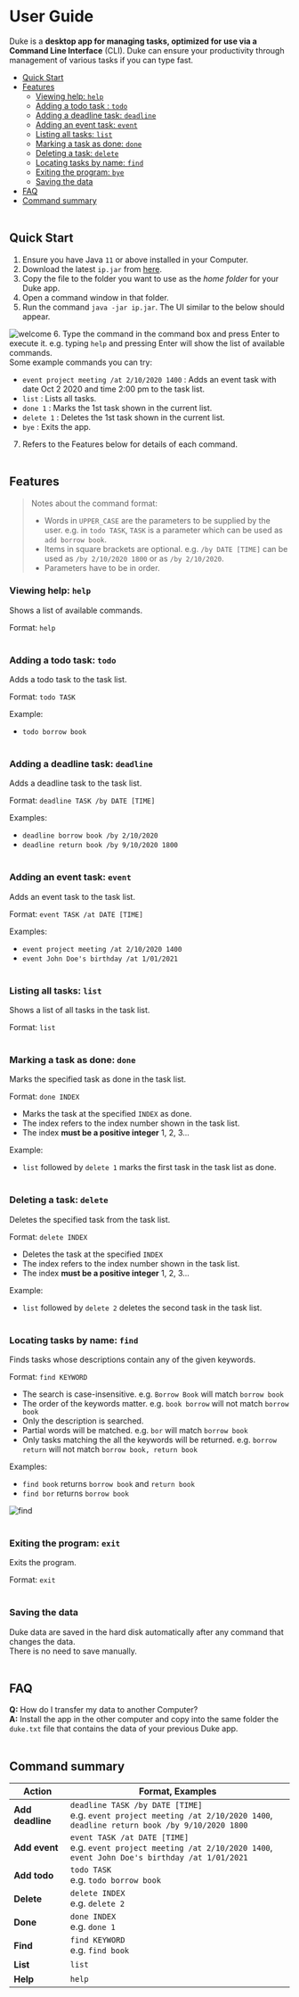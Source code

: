 # User Guide
Duke is a **desktop app for managing tasks, optimized for use via a Command Line Interface** (CLI). Duke can ensure your productivity through management of various tasks if you can type fast.
- [Quick Start](#quick-start)
- [Features](#features)
  - [Viewing help: `help`](#viewing-help-help)
  - [Adding a todo task : `todo`](#adding-a-todo-task-todo)
  - [Adding a deadline task: `deadline`](#adding-a-deadline-task-deadline)
  - [Adding an event task: `event`](#adding-an-event-task-event)
  - [Listing all tasks: `list`](#listing-all-tasks-list)
  - [Marking a task as done: `done`](#marking-a-task-as-done-done)
  - [Deleting a task: `delete`](#deleting-a-task-delete)
  - [Locating tasks by name: `find`](#locating-tasks-by-name-find)
  - [Exiting the program: `bye`](#exiting-the-program-exit)
  - [Saving the data](#saving-the-data)
- [FAQ](#faq)
- [Command summary](#command-summary)
<br/><br/>
## Quick Start
1. Ensure you have Java `11` or above installed in your Computer.
2. Download the latest `ip.jar` from [here](https://github.com/czlin98/ip/releases/tag/A-Release).
3. Copy the file to the folder you want to use as the *home folder* for your Duke app.
4. Open a command window in that folder.
5. Run the command `java -jar ip.jar`. The UI similar to the below should appear.

![welcome](https://github.com/czlin98/ip/blob/master/docs/duke_welcome.png)
6. Type the command in the command box and press Enter to execute it. e.g. typing `help` and pressing Enter will show the list of available commands.\
   Some example commands you can try:
   - `event project meeting /at 2/10/2020 1400` : Adds an event task with date Oct 2 2020 and time 2:00 pm to the task list.
   - `list` : Lists all tasks.
   - `done 1` : Marks the 1st task shown in the current list.
   - `delete 1` : Deletes the 1st task shown in the current list.
   - `bye` : Exits the app.
7. Refers to the Features below for details of each command.
<br/><br/>
## Features

>Notes about the command format:
>- Words in `UPPER_CASE` are the parameters to be supplied by the user.
>  e.g. in `todo TASK`, `TASK` is a parameter which can be used as `add borrow book`.
>- Items in square brackets are optional.
>  e.g. `/by DATE [TIME]` can be used as `/by 2/10/2020 1800` or as `/by 2/10/2020`.
>- Parameters have to be in order.


### Viewing help: `help`
Shows a list of available commands.

Format: `help`
<br/><br/>
### Adding a todo task: `todo`
Adds a todo task to the task list.

Format: `todo TASK`

Example:
- `todo borrow book`
<br/><br/>
### Adding a deadline task: `deadline`
Adds a deadline task to the task list.

Format: `deadline TASK /by DATE [TIME]`

Examples:
- `deadline borrow book /by 2/10/2020`
- `deadline return book /by 9/10/2020 1800`
<br/><br/>
### Adding an event task: `event`
Adds an event task to the task list.

Format: `event TASK /at DATE [TIME]`

Examples:
- `event project meeting /at 2/10/2020 1400`
- `event John Doe's birthday /at 1/01/2021`
<br/><br/>
### Listing all tasks: `list`
Shows a list of all tasks in the task list.

Format: `list`
<br/><br/>
### Marking a task as done: `done`
Marks the specified task as done in the task list.

Format: `done INDEX`
- Marks the task at the specified `INDEX` as done.
- The index refers to the index number shown in the task list.
- The index **must be a positive integer** 1, 2, 3...

Example:
- `list` followed by `delete 1` marks the first task in the task list as done.
<br/><br/>
### Deleting a task: `delete`
Deletes the specified task from the task list.

Format: `delete INDEX`
- Deletes the task at the specified `INDEX`
- The index refers to the index number shown in the task list.
- The index **must be a positive integer** 1, 2, 3...

Example:
- `list` followed by `delete 2` deletes the second task in the task list.
<br/><br/>
### Locating tasks by name: `find`
Finds tasks whose descriptions contain any of the given keywords.

Format: `find KEYWORD`
- The search is case-insensitive. e.g. `Borrow Book` will match `borrow book`
- The order of the keywords matter. e.g. `book borrow` will not match `borrow book`
- Only the description is searched.
- Partial words will be matched. e.g. `bor` will match `borrow book`
- Only tasks matching the all the keywords will be returned. e.g. `borrow return` will not match `borrow book, return book`

Examples:
- `find book` returns `borrow book` and `return book`
- `find bor` returns `borrow book`

![find](https://github.com/czlin98/ip/blob/master/docs/duke_find.png)
<br/><br/>
### Exiting the program: `exit`
Exits the program.

Format: `exit`
<br/><br/>
### Saving the data
Duke data are saved in the hard disk automatically after any command that changes the data.\
There is no need to save manually.
<br/><br/>
## FAQ
**Q:** How do I transfer my data to another Computer?\
**A:** Install the app in the other computer and copy into the same folder the `duke.txt` file that contains the data of your previous Duke app.
<br/><br/>
## Command summary

| **Action** | **Format, Examples** |
| ---------- | -------------------- |
| **Add deadline** | `deadline TASK /by DATE [TIME]`<br/>e.g. `event project meeting /at 2/10/2020 1400`, `deadline return book /by 9/10/2020 1800` |
| **Add event** | `event TASK /at DATE [TIME]`<br/>e.g. `event project meeting /at 2/10/2020 1400`, `event John Doe's birthday /at 1/01/2021` |
| **Add todo** | `todo TASK`<br/>e.g. `todo borrow book` |
| **Delete** | `delete INDEX`<br/>e.g. `delete 2` |
| **Done** | `done INDEX`<br/>e.g. `done 1` |
| **Find** | `find KEYWORD`<br/>e.g. `find book` |
| **List** | `list` |
| **Help** | `help` |